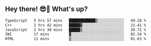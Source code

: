 ## Hey there! 😎👋 What's up?

<!--START_SECTION:waka-->

```txt
TypeScript   5 hrs 57 mins   ████████████▒░░░░░░░░░░░░   49.28 %
C++          2 hrs 42 mins   █████▓░░░░░░░░░░░░░░░░░░░   22.41 %
JavaScript   2 hrs 30 mins   █████▒░░░░░░░░░░░░░░░░░░░   20.72 %
INI          17 mins         ▓░░░░░░░░░░░░░░░░░░░░░░░░   02.34 %
HTML         11 mins         ▒░░░░░░░░░░░░░░░░░░░░░░░░   01.63 %
```

<!--END_SECTION:waka-->
